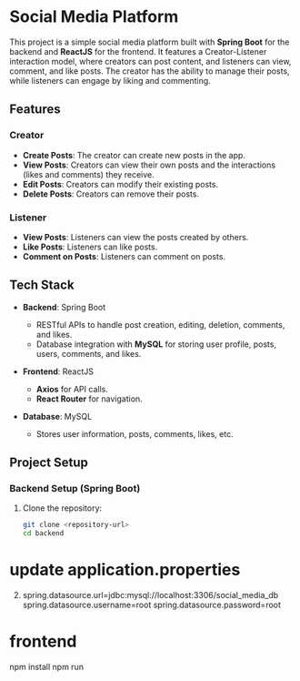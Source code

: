 # Social Media Platform

This project is a simple social media platform built with **Spring Boot** for the backend and **ReactJS** for the frontend. It features a Creator-Listener interaction model, where creators can post content, and listeners can view, comment, and like posts. The creator has the ability to manage their posts, while listeners can engage by liking and commenting.

## Features

### Creator
- **Create Posts**: The creator can create new posts in the app.
- **View Posts**: Creators can view their own posts and the interactions (likes and comments) they receive.
- **Edit Posts**: Creators can modify their existing posts.
- **Delete Posts**: Creators can remove their posts.
  
### Listener
- **View Posts**: Listeners can view the posts created by others.
- **Like Posts**: Listeners can like posts.
- **Comment on Posts**: Listeners can comment on posts.

## Tech Stack

- **Backend**: Spring Boot
  - RESTful APIs to handle post creation, editing, deletion, comments, and likes.
  - Database integration with **MySQL**  for storing user profile, posts, users, comments, and likes.
  
- **Frontend**: ReactJS
  - **Axios** for API calls.
  - **React Router** for navigation.

- **Database**: MySQL
  - Stores user information, posts, comments, likes, etc.

## Project Setup

### Backend Setup (Spring Boot)

1. Clone the repository:
   ```bash
   git clone <repository-url>
   cd backend

# update application.properties
2. spring.datasource.url=jdbc:mysql://localhost:3306/social_media_db
spring.datasource.username=root
spring.datasource.password=root

# frontend 
npm install
npm run

